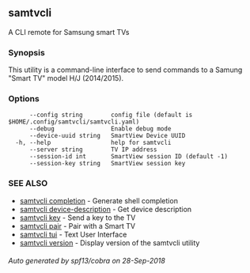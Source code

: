 ## samtvcli

A CLI remote for Samsung smart TVs

### Synopsis

This utility is a command-line interface to send commands to a
Samung "Smart TV" model H/J (2014/2015).

### Options

```
      --config string        config file (default is $HOME/.config/samtvcli/samtvcli.yaml)
      --debug                Enable debug mode
      --device-uuid string   SmartView Device UUID
  -h, --help                 help for samtvcli
      --server string        TV IP address
      --session-id int       SmartView session ID (default -1)
      --session-key string   SmartView session key
```

### SEE ALSO

* [samtvcli completion](samtvcli_completion.md)	 - Generate shell completion
* [samtvcli device-description](samtvcli_device-description.md)	 - Get device description
* [samtvcli key](samtvcli_key.md)	 - Send a key to the TV
* [samtvcli pair](samtvcli_pair.md)	 - Pair with a Smart TV
* [samtvcli tui](samtvcli_tui.md)	 - Text User Interface
* [samtvcli version](samtvcli_version.md)	 - Display version of the samtvcli utility

###### Auto generated by spf13/cobra on 28-Sep-2018
